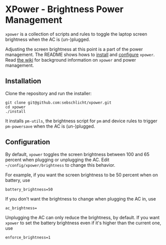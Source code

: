 # XPower - Brightness Power Management

`xpower` is a collection of scripts and rules to toggle the laptop screen brightness when the AC is (un-)plugged.

Adjusting the screen brightness at this point is a part of the power management.
The README shows hows to [install](#installation) and [configure](#configuration) `xpower`.
Read [the wiki](https://github.com/sebschlicht/xpower/wiki) for background information on `xpower` and power management.

## Installation

Clone the repository and run the installer:

    git clone git@github.com:sebschlicht/xpower.git
    cd xpower
    ./install

It installs `pm-utils`, the brightness script for `pm` and device rules to trigger `pm-powersave` when the AC is (un-)plugged.

## Configuration

By default, `xpower` toggles the screen brightness between 100 and 65 percent when plugging or unplugging the AC.
Edit `~/config/xpower/brightness` to change this behavior.

For example, if you want the screen brightness to be 50 percent when on battery, use

    battery_brightness=50

If you don't want the brightness to change when plugging the AC in, use

    ac_brightness=

Unplugging the AC can only reduce the brightness, by default.
If you want `xpower` to set the battery brightness even if it's higher than the current one, use

    enforce_brightness=1


